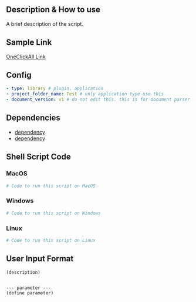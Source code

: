 ## Description & How to use
A brief description of the script. 

## Sample Link
[OneClickAll Link](http://oneclickall.com/your-script)

## Config
```yaml
- type: library # plugin, application
- project_folder_name: Test # only application type use this
- document_version: v1 # do not edit this. this is for document parser
```

## Dependencies
- [dependency](https://github.com/onelink-is-all-you-need/onelink-is-all-you-need/blob/main/github/melodysdreamj/test_without_dependency.md)
- [dependency]()

## Shell Script Code

### MacOS
```bash
# Code to run this script on MacOS
```

### Windows
```powershell
# Code to run this script on Windows
```

### Linux
```bash
# Code to run this script on Linux
```

## User Input Format
```
(description)


--- parameter ---
(define parameter)
```

